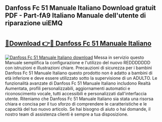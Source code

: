 ## Danfoss Fc 51 Manuale Italiano Download gratuit PDF - Part-fA9 Italiano Manuale dell'utente di riparazione uiEMQ

# <h2><a href="http://dfgpqm5.blite.top/?on=Danfoss+Fc+51+Manuale+Italiano">🔗Download 👉🔴 Danfoss Fc 51 Manuale Italiano</a></h2>

[![Danfoss Fc 51 Manuale Italiano download](https://i.imgur.com/lujVjoI.png)](http://dfgpqm5.blite.top/?on=Danfoss+Fc+51+Manuale+Italiano)
Messa in servizio questo Manuale semplifica la configurazione e l'utilizzo del nuovo REDDDDDDD con istruzioni e illustrazioni chiare. Precauzioni di sicurezza per i bambini Danfoss Fc 51 Manuale Italiano questo prodotto non è adatto a bambini di età inferiore e deve essere utilizzato sotto la supervisione di un ADULTO. Le funzionalità avanzate di Danfoss Fc 51 Manuale Italiano includono Realtà Aumentata, profili personalizzabili, aggiornamenti automatici e riconoscimento vocale, tutti accessibili e personalizzati dall'interfaccia utente. Riteniamo che Danfoss Fc 51 Manuale Italiano sia stata una risorsa chiara e concisa per il tuo sforzo di comprendere le caratteristiche e le capacità del tuo nuovo articolo. Se hai bisogno di aiuto o hai domande, il nostro team di assistenza clienti è sempre a tua disposizione.
